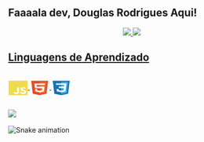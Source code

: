 ## Faaaala dev, Douglas Rodrigues Aqui!

<div align="center">
  <a href="https://github.com/DouglasRodrigues34">
  <img height="40%" src="https://github-readme-stats.vercel.app/api?username=DouglasRodrigues34&show_icons=true&theme=react&include_all_commits=true&count_private=true"/>
  <img height="40%" src="https://github-readme-stats.vercel.app/api/top-langs/?username=DouglasRodrigues34&layout=compact&langs_count=7&theme=react"/>
</div>
  
## Linguagens de Aprendizado
<div style="display: inline_block"><br>
  <img align="center" alt="Douglas-Js" height="30" width="40" src="https://raw.githubusercontent.com/devicons/devicon/master/icons/javascript/javascript-plain.svg">
  <img align="center" alt="Douglas-HTML" height="30" width="40" src="https://raw.githubusercontent.com/devicons/devicon/master/icons/html5/html5-original.svg">
  <img align="center" alt="Douglas-CSS" height="30" width="40" src="https://raw.githubusercontent.com/devicons/devicon/master/icons/css3/css3-original.svg">

##
<div> 
  <a href="https://www.linkedin.com/in/douglas-luiz-de-oliveira-rodrigues-1b2994240/" target="_blank"><img src="https://img.shields.io/badge/-LinkedIn-%230077B5?style=for-the-badge&logo=linkedin&logoColor=white" target="_blank"></a>  
</div>
   
   ![Snake animation](https://github.com/DouglasRodrigues34/DouglasRodrigues34/blob/output/github-contribution-grid-snake.svg)
